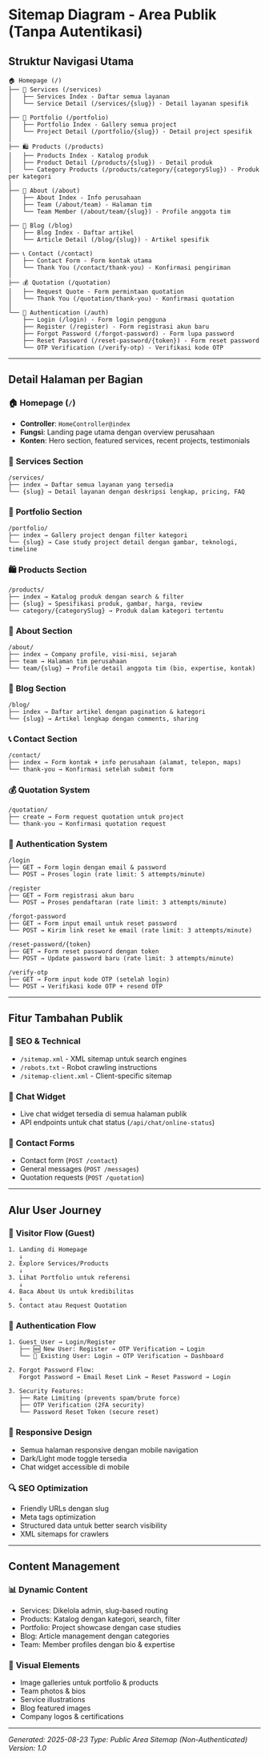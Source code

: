 # Sitemap Diagram - Area Publik (Tanpa Autentikasi)

## Struktur Navigasi Utama

```
🏠 Homepage (/)
├── 🔧 Services (/services)
│   ├── Services Index - Daftar semua layanan
│   └── Service Detail (/services/{slug}) - Detail layanan spesifik
│
├── 💼 Portfolio (/portfolio)  
│   ├── Portfolio Index - Gallery semua project
│   └── Project Detail (/portfolio/{slug}) - Detail project spesifik
│
├── 🛍️ Products (/products)
│   ├── Products Index - Katalog produk
│   ├── Product Detail (/products/{slug}) - Detail produk
│   └── Category Products (/products/category/{categorySlug}) - Produk per kategori
│
├── 👥 About (/about)
│   ├── About Index - Info perusahaan
│   ├── Team (/about/team) - Halaman tim
│   └── Team Member (/about/team/{slug}) - Profile anggota tim
│
├── 📝 Blog (/blog)
│   ├── Blog Index - Daftar artikel
│   └── Article Detail (/blog/{slug}) - Artikel spesifik
│
├── 📞 Contact (/contact)
│   ├── Contact Form - Form kontak utama
│   └── Thank You (/contact/thank-you) - Konfirmasi pengiriman
│
├── 💰 Quotation (/quotation)
│   ├── Request Quote - Form permintaan quotation
│   └── Thank You (/quotation/thank-you) - Konfirmasi quotation
│
└── 🔐 Authentication (/auth)
    ├── Login (/login) - Form login pengguna
    ├── Register (/register) - Form registrasi akun baru
    ├── Forgot Password (/forgot-password) - Form lupa password
    ├── Reset Password (/reset-password/{token}) - Form reset password
    └── OTP Verification (/verify-otp) - Verifikasi kode OTP
```

---

## Detail Halaman per Bagian

### 🏠 **Homepage (`/`)**
- **Controller**: `HomeController@index`
- **Fungsi**: Landing page utama dengan overview perusahaan
- **Konten**: Hero section, featured services, recent projects, testimonials

### 🔧 **Services Section**
```
/services/
├── index → Daftar semua layanan yang tersedia
└── {slug} → Detail layanan dengan deskripsi lengkap, pricing, FAQ
```

### 💼 **Portfolio Section**
```
/portfolio/
├── index → Gallery project dengan filter kategori
└── {slug} → Case study project detail dengan gambar, teknologi, timeline
```

### 🛍️ **Products Section**
```
/products/
├── index → Katalog produk dengan search & filter
├── {slug} → Spesifikasi produk, gambar, harga, review
└── category/{categorySlug} → Produk dalam kategori tertentu
```

### 👥 **About Section** 
```
/about/
├── index → Company profile, visi-misi, sejarah
├── team → Halaman tim perusahaan
└── team/{slug} → Profile detail anggota tim (bio, expertise, kontak)
```

### 📝 **Blog Section**
```
/blog/
├── index → Daftar artikel dengan pagination & kategori
└── {slug} → Artikel lengkap dengan comments, sharing
```

### 📞 **Contact Section**
```
/contact/
├── index → Form kontak + info perusahaan (alamat, telepon, maps)
└── thank-you → Konfirmasi setelah submit form
```

### 💰 **Quotation System**
```
/quotation/
├── create → Form request quotation untuk project
└── thank-you → Konfirmasi quotation request
```

### 🔐 **Authentication System**
```
/login
├── GET → Form login dengan email & password
└── POST → Proses login (rate limit: 5 attempts/minute)

/register  
├── GET → Form registrasi akun baru
└── POST → Proses pendaftaran (rate limit: 3 attempts/minute)

/forgot-password
├── GET → Form input email untuk reset password
└── POST → Kirim link reset ke email (rate limit: 3 attempts/minute)

/reset-password/{token}
├── GET → Form reset password dengan token
└── POST → Update password baru (rate limit: 3 attempts/minute)

/verify-otp
├── GET → Form input kode OTP (setelah login)
└── POST → Verifikasi kode OTP + resend OTP
```

---

## Fitur Tambahan Publik

### 🤖 **SEO & Technical**
- `/sitemap.xml` - XML sitemap untuk search engines
- `/robots.txt` - Robot crawling instructions
- `/sitemap-client.xml` - Client-specific sitemap

### 💬 **Chat Widget** 
- Live chat widget tersedia di semua halaman publik
- API endpoints untuk chat status (`/api/chat/online-status`)

### 📧 **Contact Forms**
- Contact form (`POST /contact`)
- General messages (`POST /messages`) 
- Quotation requests (`POST /quotation`)

---

## Alur User Journey

### 🎯 **Visitor Flow (Guest)**
```
1. Landing di Homepage
   ↓
2. Explore Services/Products
   ↓  
3. Lihat Portfolio untuk referensi
   ↓
4. Baca About Us untuk kredibilitas  
   ↓
5. Contact atau Request Quotation
```

### 🔑 **Authentication Flow**
```
1. Guest User → Login/Register
   ├── 🆕 New User: Register → OTP Verification → Login
   └── 👤 Existing User: Login → OTP Verification → Dashboard

2. Forgot Password Flow:
   Forgot Password → Email Reset Link → Reset Password → Login

3. Security Features:
   ├── Rate Limiting (prevents spam/brute force)
   ├── OTP Verification (2FA security)
   └── Password Reset Token (secure reset)
```

### 📱 **Responsive Design**
- Semua halaman responsive dengan mobile navigation
- Dark/Light mode toggle tersedia
- Chat widget accessible di mobile

### 🔍 **SEO Optimization**
- Friendly URLs dengan slug
- Meta tags optimization
- Structured data untuk better search visibility
- XML sitemaps for crawlers

---

## Content Management

### 📊 **Dynamic Content**
- Services: Dikelola admin, slug-based routing
- Products: Katalog dengan kategori, search, filter
- Portfolio: Project showcase dengan case studies
- Blog: Article management dengan categories
- Team: Member profiles dengan bio & expertise

### 🎨 **Visual Elements**
- Image galleries untuk portfolio & products
- Team photos & bios
- Service illustrations
- Blog featured images
- Company logos & certifications

---

*Generated: 2025-08-23*
*Type: Public Area Sitemap (Non-Authenticated)*
*Version: 1.0*